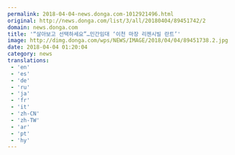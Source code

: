 ```yaml
---
permalink: 2018-04-04-news.donga.com-1012921496.html
original: http://news.donga.com/list/3/all/20180404/89451742/2
domain: news.donga.com
title: '“살아보고 선택하세요”…민간임대 ‘이천 마장 리젠시빌 란트’'
image: http://dimg.donga.com/wps/NEWS/IMAGE/2018/04/04/89451738.2.jpg
date: 2018-04-04 01:20:04
category: news
translations: 
 - 'en'
 - 'es'
 - 'de'
 - 'ru'
 - 'ja'
 - 'fr'
 - 'it'
 - 'zh-CN'
 - 'zh-TW'
 - 'ar'
 - 'pt'
 - 'hy'
---
```


